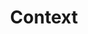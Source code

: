 ---
types: "word"

title: "Context"

categories: ['']

tags: ['Context']

arabic: ['سياق']

publishers: ['خوارزميات الذكاء الاصطناعي في تحليل النص العربي']

types: "word"

slug: ""
---